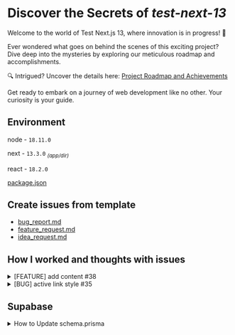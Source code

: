 # Discover the Secrets of _test-next-13_

Welcome to the world of Test Next.js 13, where innovation is in progress! 🚀

Ever wondered what goes on behind the scenes of this exciting project? Dive deep into the mysteries by exploring our meticulous roadmap and accomplishments.

🔍 Intrigued? Uncover the details here: [Project Roadmap and Achievements](https://github.com/wongprom/test-next-13/issues)

Get ready to embark on a journey of web development like no other. Your curiosity is your guide.

## Environment

node - `18.11.0`<p>
next - `13.3.0` <sub>_(app/dir)_</sub><p>
react - `18.2.0`<p>
[package.json](https://github.com/wongprom/test-next-13/blob/main/package.json)

## Create issues from template

- [bug_report.md](https://github.com/wongprom/test-next-13/blob/main/.github/ISSUE_TEMPLATE/bug_report.md)
- [feature_request.md](https://github.com/wongprom/test-next-13/blob/main/.github/ISSUE_TEMPLATE/feature_request.md)
- [idea_request.md](https://github.com/wongprom/test-next-13/blob/main/.github/ISSUE_TEMPLATE/idea_request.md)

## How I worked and thoughts with issues

<details><summary>[FEATURE] add content #38</summary>

<sub><sup>[[FEATURE] add content #38](https://github.com/wongprom/test-next-13/issues/38)</sup></sub>

### The Hilariously Unpredictable Image Monk Gallery

- Inspired by the delightful chaos of the [Masonry Grid](https://masonry.desandro.com/), and a dash of monkey business!

### Elevating the Interactive Image Gallery Game

- I wanted image gallery to be a bit more lively than 'Monk' gallery. That's why text magically appears when you hover over the images!

</details>

<details><summary>[BUG] active link style #35</summary>

<sub><sup>[[BUG] active link style #35](https://github.com/wongprom/test-next-13/issues/35)</sup></sub>

### The Fantastic Journey to Cleaner Code! 🧹

- Behold the creation of a superhero component that parent components can now effortlessly map out! Adding new links and routes? Piece of cake! 🍰

### Sprucing Up with Style! 💃

- When it comes to those delightful sublinks emerging from `/about`, we're giving the page a makeover that's cleaner than a freshly laundered superhero cape. What does that mean? We're keeping it as simple as a sidekick's sidekick until we've decided on our grand style and layout reveal! Stay tuned for the fashion show!
</details>

<p>
<p>

## Supabase

<details><summary> How to Update schema.prisma</summary>

After making changes/update schema.prisma
ex,

```prisma
model Quote {
  id        String   @id @default(uuid())
  title     String
  image     String?
  createdAt DateTime @default(now())
  updatedAt DateTime @updatedAt
  owner     Owner[]
}

model Owner {
  id           String      @id @default(uuid())
  name         String
  Quote        Quote?      @relation(fields: [quoteId], references: [id])
  quoteId      String?
  LifeLesson   LifeLesson? @relation(fields: [lifeLessonId], references: [id])
  lifeLessonId String?
}
```

type in terminal and push to supabase to sync new schema

```bash
npx prisma db push
```

DONE! 👍

</details>
